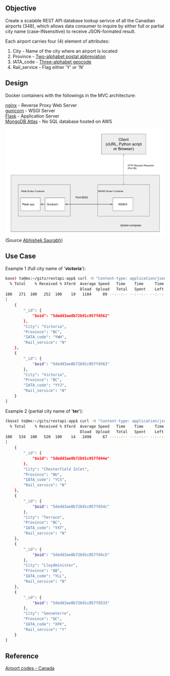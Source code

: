 ## Objective
Create a scalable REST API database lookup serivce of all the Canadian airports (348), which allows data consumer to inquire by either full or partial city name (case-INsensitive) to receive JSON-formated result.

Each airport carries four (4) element of attributes:
1. City - Name of the city where an airport is located
2. Province - [Two-alphabet postal abbreviation](https://en.wikipedia.org/wiki/Canadian_postal_abbreviations_for_provinces_and_territories)
3. IATA_code - [Three-alphabet geocode](https://en.wikipedia.org/wiki/IATA_airport_code)
4. Rail_service - Flag either 'Y' or 'N'

## Design
Docker containers with the followings in the MVC architecture:

[nginx](https://www.nginx.com/) - Reverse Proxy Web Server  
[gunicorn](https://gunicorn.org/) - WSGI Server  
[Flask](https://palletsprojects.com/p/flask/) - Application Server  
[MongoDB Atlas](https://www.mongodb.com/cloud/atlas) - No SQL database hosted on AWS

![](image.png)
(Source [Abhishek Saurabh](https://medium.com/@abhisheksaurabh1985/face-detection-rest-api-in-production-using-docker-nginx-and-flask-1f205633d2d6))

## Use Case
Example 1 (full city name of '**victoria**'):

``` bash
base) to@mx:~/gits/restapi-app$ curl -H "Content-type: application/json" -X GET http://127.0.0.1/city_search -d '{"City":"victoria"}' | python -m json.tool
  % Total    % Received % Xferd  Average Speed   Time    Time     Time  Current
                                 Dload  Upload   Total   Spent    Left  Speed
100   271  100   252  100    19   1184     89 --:--:-- --:--:-- --:--:--  1188
[
    {
        "_id": {
            "$oid": "5dedd3ae8b72b91c057fd562"
        },
        "City": "Victoria",
        "Province": "BC",
        "IATA_code": "YWH",
        "Rail_service": "N"
    },
    {
        "_id": {
            "$oid": "5dedd3ae8b72b91c057fd563"
        },
        "City": "Victoria",
        "Province": "BC",
        "IATA_code": "YYJ",
        "Rail_service": "N"
    }
]
```

Example 2 (partial city name of '**ter**'):
``` bash
(base) to@mx:~/gits/restapi-app$ curl -H "Content-type: application/json" -X GET http://127.0.0.1/city_search -d '{"City":"ter"}' | python -m json.tool
  % Total    % Received % Xferd  Average Speed   Time    Time     Time  Current
                                 Dload  Upload   Total   Spent    Left  Speed
100   534  100   520  100    14   2498     67 --:--:-- --:--:-- --:--:--  2512
[
    {
        "_id": {
            "$oid": "5dedd3ae8b72b91c057fd44e"
        },
        "City": "Chesterfield Inlet",
        "Province": "NU",
        "IATA_code": "YCS",
        "Rail_service": "N"
    },
    {
        "_id": {
            "$oid": "5dedd3ae8b72b91c057fd54c"
        },
        "City": "Terrace",
        "Province": "BC",
        "IATA_code": "YXT",
        "Rail_service": "N"
    },
    {
        "_id": {
            "$oid": "5dedd3ae8b72b91c057fd4c5"
        },
        "City": "Lloydminister",
        "Province": "AB",
        "IATA_code": "YLL",
        "Rail_service": "N"
    },
    {
        "_id": {
            "$oid": "5dedd3ae8b72b91c057fd533"
        },
        "City": "Senneterre",
        "Province": "QC",
        "IATA_code": "XFK",
        "Rail_service": "Y"
    }
]
```

## Reference
[Airport codes - Canada](http://quickaid.com/airport-codes-canada/)


